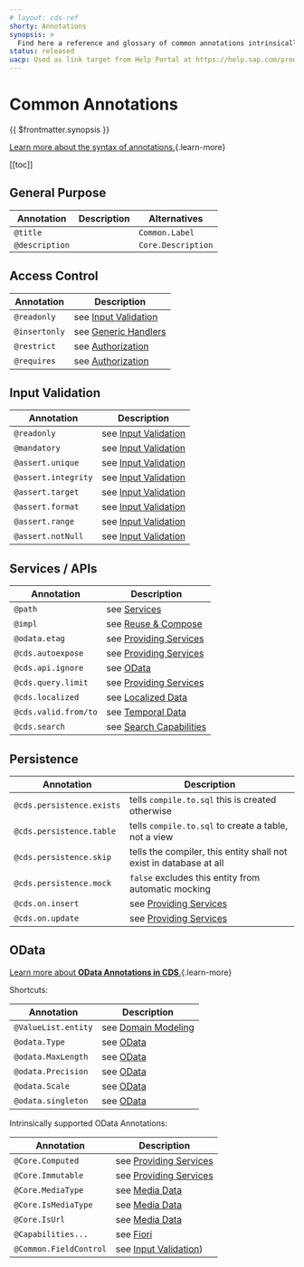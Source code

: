 ```yaml
---
# layout: cds-ref
shorty: Annotations
synopsis: >
  Find here a reference and glossary of common annotations intrinsically supported by the CDS compiler and runtimes.
status: released
uacp: Used as link target from Help Portal at https://help.sap.com/products/BTP/65de2977205c403bbc107264b8eccf4b/855e00bd559742a3b8276fbed4af1008.html
---
```


# Common Annotations

{{ $frontmatter.synopsis }}

[Learn more about the syntax of annotations.](./cdl#annotations){.learn-more}

[[toc]]


## General Purpose

| Annotation     | Description | Alternatives       |
|----------------|-------------|--------------------|
| `@title`       |             | `Common.Label`     |
| `@description` |             | `Core.Description` |


## Access Control

| Annotation    | Description                                                      |
|---------------|------------------------------------------------------------------|
| `@readonly`   | see [Input Validation](../guides/providing-services#readonly)   |
| `@insertonly` | see [Generic Handlers](../guides/providing-services)            |
| `@restrict`   | see [Authorization](../guides/security/authorization#restrict-annotation) |
| `@requires`   | see [Authorization](../guides/security/authorization#requires)            |


## Input Validation

| Annotation          | Description                                                          |
|---------------------|----------------------------------------------------------------------|
| `@readonly `        | see [Input Validation](../guides/providing-services#readonly)       |
| `@mandatory`        | see [Input Validation](../guides/providing-services#mandatory)      |
| `@assert.unique`    | see [Input Validation](../guides/providing-services#unique)         |
| `@assert.integrity` | see [Input Validation](../guides/databases#db-constraints)           |
| `@assert.target`    | see [Input Validation](../guides/providing-services#assert-target)  |
| `@assert.format`    | see [Input Validation](../guides/providing-services#assert-format)  |
| `@assert.range`     | see [Input Validation](../guides/providing-services#assert-range)   |
| `@assert.notNull`   | see [Input Validation](../guides/providing-services#assert-notNull) |




## Services / APIs

| Annotation           | Description                                                                        |
|----------------------|------------------------------------------------------------------------------------|
| `@path`              | see [Services](./cdl#service-definitions)                                          |
| `@impl`              | see [Reuse & Compose](../guides/extensibility/composition#reuse-code)              |
| `@odata.etag`        | see [Providing Services](../guides/providing-services#etag)                       |
| `@cds.autoexpose`    | see [Providing Services](../guides/providing-services#auto-exposed-entities)      |
| `@cds.api.ignore`    | see [OData](../advanced/odata#omitting-elements-from-apis)                         |
| `@cds.query.limit`   | see [Providing Services](../guides/providing-services#annotation-cds-query-limit) |
| `@cds.localized`     | see [Localized Data](../guides/localized-data#read-operations)                     |
| `@cds.valid.from/to` | see [Temporal Data](../guides/temporal-data#using-annotations-cds-valid-from-to)   |
| `@cds.search`        | see [Search Capabilities](../guides/providing-services#searching-data)            |

## Persistence

| Annotation                | Description                                                        |
|---------------------------|--------------------------------------------------------------------|
| `@cds.persistence.exists` | tells `compile.to.sql` this is created otherwise                   |
| `@cds.persistence.table`  | tells `compile.to.sql` to create a table, not a view               |
| `@cds.persistence.skip`   | tells the compiler, this entity shall not exist in database at all |
| `@cds.persistence.mock`   | `false` excludes this entity from automatic mocking                |
| `@cds.on.insert`          | see [Providing Services](../guides/providing-services)            |
| `@cds.on.update`          | see [Providing Services](../guides/providing-services)            |


## OData

[Learn more about **OData Annotations in CDS**.](../advanced/odata#annotations){.learn-more}

Shortcuts:

| Annotation          | Description                                          |
|---------------------|------------------------------------------------------|
| `@ValueList.entity` | see [Domain Modeling](../guides/domain-modeling)     |
| `@odata.Type`       | see [OData](../advanced/odata#override-type-mapping) |
| `@odata.MaxLength`  | see [OData](../advanced/odata#override-type-mapping) |
| `@odata.Precision`  | see [OData](../advanced/odata#override-type-mapping) |
| `@odata.Scale`      | see [OData](../advanced/odata#override-type-mapping) |
| `@odata.singleton`  | see [OData](../advanced/odata#singletons)            |

Intrinsically supported OData Annotations:

| Annotation             | Description                                                      |
|------------------------|------------------------------------------------------------------|
| `@Core.Computed`       | see [Providing Services](../guides/providing-services#readonly) |
| `@Core.Immutable`      | see [Providing Services](../guides/providing-services#readonly) |
| `@Core.MediaType`      | see [Media Data](../guides/providing-services#serving-media-data)                          |
| `@Core.IsMediaType`    | see [Media Data](../guides/providing-services#serving-media-data)                          |
| `@Core.IsUrl`          | see [Media Data](../guides/providing-services#serving-media-data)                          |
| `@Capabilities...`     | see [Fiori](../advanced/fiori)                                   |
| `@Common.FieldControl` | see [Input Validation](../guides/providing-services#input-validation)) |
